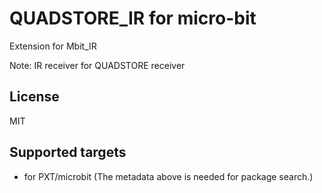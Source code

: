  # QUADSTORE_IR for micro-bit

Extension for Mbit_IR

Note: IR receiver for QUADSTORE receiver

## License

MIT

## Supported targets

* for PXT/microbit
(The metadata above is needed for package search.)
